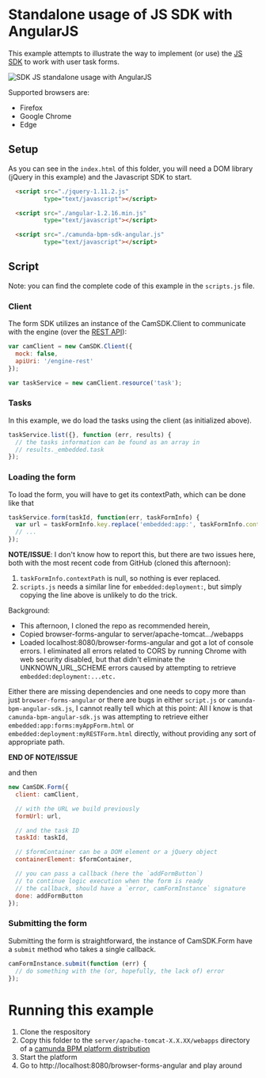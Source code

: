 # Standalone usage of JS SDK with AngularJS

This example attempts to illustrate the way to implement (or use) the [JS SDK](https://github.com/camunda/camunda-bpm-webapp/tree/7.13/camunda-bpm-sdk-js) to work with user task forms.

![SDK JS standalone usage with AngularJS](screenshot.png)

Supported browsers are:
- Firefox
- Google Chrome
- Edge

## Setup

As you can see in the `index.html` of this folder, you will need a DOM library (jQuery in this example) and the Javascript SDK to start.

```html
  <script src="./jquery-1.11.2.js"
          type="text/javascript"></script>

  <script src="./angular-1.2.16.min.js"
          type="text/javascript"></script>

  <script src="./camunda-bpm-sdk-angular.js"
          type="text/javascript"></script>
```

## Script

Note: you can find the complete code of this example in the `scripts.js` file.

### Client

The form SDK utilizes an instance of the CamSDK.Client to communicate with the engine (over the [REST API](http://docs.camunda.org/7.13/api-references/rest/)):

```js
var camClient = new CamSDK.Client({
  mock: false,
  apiUri: '/engine-rest'
});

var taskService = new camClient.resource('task');
```

### Tasks

In this example, we do load the tasks using the client (as initialized above).

```js
taskService.list({}, function (err, results) {
  // the tasks information can be found as an array in
  // results._embedded.task
});
```

### Loading the form

To load the form, you will have to get its contextPath, which can be done like that

```js
taskService.form(taskId, function(err, taskFormInfo) {
  var url = taskFormInfo.key.replace('embedded:app:', taskFormInfo.contextPath + '/');
  // ...
});
```

**NOTE/ISSUE**: I don't know how to report this, but there are two issues
here, both with the most recent code from GitHub (cloned this afternoon):
1. `taskFormInfo.contextPath` is null, so nothing is ever replaced.
2. `scripts.js` needs a similar line for `embedded:deployment:`, but simply copying
the line above is unlikely to do the trick.

Background:
 - This afternoon, I cloned the repo as recommended herein, 
 - Copied browser-forms-angular to server/apache-tomcat.../webapps
 - Loaded localhost:8080/browser-forms-angular
and got a lot of console errors. I eliminated all errors related to CORS by
running Chrome with web security disabled, but that didn't eliminate the
UNKNOWN_URL_SCHEME errors caused by attempting to retrieve
`embedded:deployment:...etc.`
 
Either there are missing dependencies and one needs to copy more than just
`browser-forms-angular` or there are bugs in either `script.js` or
`camunda-bpm-angular-sdk.js`, I cannot really tell which at this point:
All I know is that `camunda-bpm-angular-sdk.js` was attempting to retrieve either
`embedded:app:forms:myAppForm.html` or `embedded:deployment:myRESTForm.html`
directly, without providing any sort of appropriate path.

**END OF NOTE/ISSUE**

and then

```js
new CamSDK.Form({
  client: camClient,

  // with the URL we build previously
  formUrl: url,

  // and the task ID
  taskId: taskId,

  // $formContainer can be a DOM element or a jQuery object
  containerElement: $formContainer,

  // you can pass a callback (here the `addFormButton`)
  // to continue logic execution when the form is ready
  // the callback, should have a `error, camFormInstance` signature
  done: addFormButton
});
```

### Submitting the form

Submitting the form is straightforward, the instance of CamSDK.Form have a `submit` method who takes a single callback.

```js
camFormInstance.submit(function (err) {
  // do something with the (or, hopefully, the lack of) error
});
```


# Running this example

1. Clone the respository
2. Copy this folder to the `server/apache-tomcat-X.X.XX/webapps` directory of a [camunda BPM platform distribution](http://camunda.org/download/)
3. Start the platform
4. Go to http://localhost:8080/browser-forms-angular and play around
